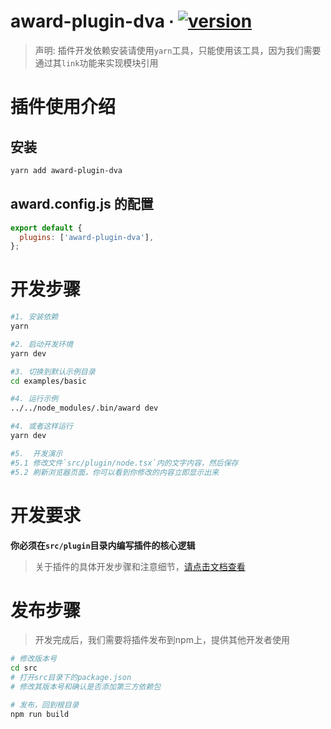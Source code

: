 # award-plugin-dva ∙ [![version](https://img.shields.io/npm/v/award-plugin-dva.svg)](https://www.npmjs.com/package/award-plugin-dva)

> 声明: 插件开发依赖安装请使用`yarn`工具，只能使用该工具，因为我们需要通过其`link`功能来实现模块引用

# 插件使用介绍

## 安装

```sh
yarn add award-plugin-dva
```

## award.config.js 的配置


```js
export default {
  plugins: ['award-plugin-dva'],
};
```


# 开发步骤

```sh
#1. 安装依赖
yarn

#2. 启动开发环境
yarn dev

#3. 切换到默认示例目录
cd examples/basic

#4. 运行示例
../../node_modules/.bin/award dev

#4. 或者这样运行
yarn dev

#5.  开发演示
#5.1 修改文件`src/plugin/node.tsx`内的文字内容，然后保存
#5.2 刷新浏览器页面，你可以看到你修改的内容立即显示出来
```

# 开发要求

**你必须在`src/plugin`目录内编写插件的核心逻辑**

> 关于插件的具体开发步骤和注意细节，[请点击文档查看](https://ximalayacloud.github.io/award/docs/plugin/development)

# 发布步骤

> 开发完成后，我们需要将插件发布到npm上，提供其他开发者使用

```sh
# 修改版本号
cd src
# 打开src目录下的package.json
# 修改其版本号和确认是否添加第三方依赖包

# 发布，回到根目录
npm run build
```
